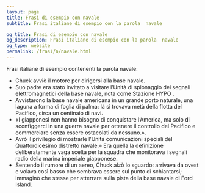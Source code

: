 ```yaml
---
layout: page
title: Frasi di esempio con navale 
subtitle: Frasi italiane di esempio con la parola  navale

og_title: Frasi di esempio con navale 
og_description: Frasi italiane di esempio con la parola  navale
og_type: website
permalink: /frasi/n/navale.html
---
```


Frasi italiane di esempio contenenti la parola navale:


- Chuck avviò il motore per dirigersi alla base navale.
- Suo padre era stato invitato a visitare l’Unità di spionaggio dei segnali elettromagnetici della base navale, nota come Stazione HYPO .
- Avvistarono la base navale americana in un grande porto naturale, una laguna a forma di foglia di palma: là si trovava metà della flotta del Pacifico, circa un centinaio di navi.
- «I giapponesi non hanno bisogno di conquistare l’America, ma solo di sconfiggerci in una guerra navale per ottenere il controllo del Pacifico e commerciare senza essere ostacolati da nessuno.».
- Avrò il privilegio di mostrarle l’Unità comunicazioni speciali del Quattordicesimo distretto navale.» Era quella la definizione deliberatamente vaga scelta per la squadra che monitorava i segnali radio della marina imperiale giapponese.
- Sentendo il rumore di un aereo, Chuck alzò lo sguardo: arrivava da ovest e volava così basso che sembrava essere sul punto di schiantarsi; immaginò che stesse per atterrare sulla pista della base navale di Ford Island.
